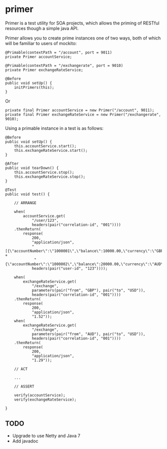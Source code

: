 
primer
======

Primer is a test utility for SOA projects, which allows the priming of RESTful resources though a simple java API.

Primer allows you to create prime instances one of two ways, both of which will be familiar to users of mockito:

    @Primable(contextPath = "/account", port = 9011)
    private Primer accountService;

    @Primable(contextPath = "/exchangerate", port = 9010)
    private Primer exchangeRateService;

    @Before
    public void setUp() {
        initPrimers(this);
    }

Or

    private final Primer accountService = new Primer("/account", 9011);
    private final Primer exchangeRateService = new Primer("/exchangerate", 9010);


Using a primable instance in a test is as follows:

    @Before
    public void setUp() {
        this.accountService.start();
        this.exchangeRateService.start();
    }

    @After
    public void tearDown() {
        this.accountService.stop();
        this.exchangeRateService.stop();
    }

    @Test
    public void test() {

        // ARRANGE

        when(
            accountService.get(
                "/user/123",
                headers(pair("correlation-id", "001"))))
        .thenReturn(
            response(
                200,
                "application/json",
                "[{\"accountNumber\":\"1000001\",\"balance\":10000.00,\"currency\":\"GBP\"}," +
                 "{\"accountNumber\":\"1000002\",\"balance\":20000.00,\"currency\":\"AUD\"}]",
                headers(pair("user-id", "123"))));

        when(
            exchangeRateService.get(
                "/exchange",
                parameters(pair("from", "GBP"), pair("to", "USD")),
                headers(pair("correlation-id", "001"))))
        .thenReturn(
            response(
                200,
                "application/json",
                "1.52"));
        when(
            exchangeRateService.get(
                "/exchange",
                parameters(pair("from", "AUD"), pair("to", "USD")),
                headers(pair("correlation-id", "001"))))
        .thenReturn(
            response(
                200,
                "application/json",
                "1.29"));

        // ACT

        ...

        // ASSERT

        verify(accountService);
        verify(exchangeRateService);

    }


TODO
------

 - Upgrade to use Netty and Java 7
 - Add javadoc